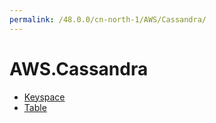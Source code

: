 ```yaml
---
permalink: /48.0.0/cn-north-1/AWS/Cassandra/
---
```


# AWS.Cassandra



* [Keyspace](Keyspace.md)
* [Table](Table.md)